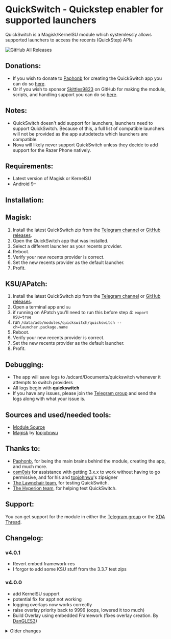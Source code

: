 # QuickSwitch - Quickstep enabler for supported launchers

QuickSwitch is a Magisk/KernelSU module which systemlessly allows supported launchers to access the recents (QuickStep) APIs

![GitHub All Releases](https://img.shields.io/github/downloads/skittles9823/quickswitch/total?label=Downloads%20on%20GitHub)

## Donations:

- If you wish to donate to [Paphonb](https://github.com/paphonb) for creating the QuickSwitch app you can do so [here](https://paypal.me/Paphonb).
- Or if you wish to sponsor [Skittles9823](https://github.com/skittles9823) on GitHub for making the module, scripts, and handling support you can do so [here](https://github.com/sponsors/skittles9823).

## Notes:

- QuickSwitch doesn't add support for launchers, launchers need to support QuickSwitch. Because of this, a full list of compatible launchers will not be provided as the app autodetects which launchers are compatible.
- Nova will likely never support QuickSwitch unless they decide to add support for the Razer Phone natively.

## Requirements:

- Latest version of Magisk or KernelSU
- Android 9+

## Installation:

## Magisk:

1. Install the latest QuickSwitch zip from the [Telegram channel](https://t.me/QuickstepSwitcherReleases) or [GitHub releases](https://github.com/skittles9823/QuickSwitch/releases).
2. Open the QuickSwitch app that was installed.
3. Select a different launcher as your recents provider.
4. Reboot.
5. Verify your new recents provider is correct.
6. Set the new recents provider as the default launcher.
7. Profit.

## KSU/APatch:

1. Install the latest QuickSwitch zip from the [Telegram channel](https://t.me/QuickstepSwitcherReleases) or [GitHub releases](https://github.com/skittles9823/QuickSwitch/releases).
2. Open a terminal app and `su`
3. if running on APatch you'll need to run this before step 4: `export KSU=true`
4. run `/data/adb/modules/quickswitch/quickswitch --ch=launcher.package.name`
5. Reboot.
6. Verify your new recents provider is correct.
7. Set the new recents provider as the default launcher.
8. Profit.

## Debugging:

- The app will save logs to /sdcard/Documents/quickswitch whenever it attempts to switch providers
- All logs begin with **quickswitch**
- If you have any issues, please join the [Telegram group](https://t.me/QuickstepSwitcherSupport) and send the logs along with what your issue is.

## Sources and used/needed tools:

- [Module Source](https://github.com/skittles9823/QuickSwitch)
- [Magisk](https://github.com/topjohnwu/Magisk) by [topjohnwu](https://forum.xda-developers.com/member.php?u=4470081)

## Thanks to:

- [Paphonb](https://github.com/paphonb), for being the main brains behind the module, creating the app, and much more.
- [osm0sis](https://github.com/osm0sis) for assistance with getting 3.x.x to work without having to go permissive, and for his and [topjohnwu](https://github.com/topjohnwu)'s zipsigner
- [The Lawnchair team](https://t.me/lawnchairci), for testing QuickSwitch.
- [The Hyperion team](https://play.google.com/store/apps/details?id=projekt.launcher), for helping test QuickSwitch.

## Support:

You can get support for the module in either the [Telegram group](https://t.me/QuickstepSwitcherSupport) or the [XDA Thread](https://forum.xda-developers.com/apps/magisk/module-quickswitch-universal-quickstep-t3884797/).

## Changelog:

### v4.0.1

- Revert embed framework-res
- I forgor to add some KSU stuff from the 3.3.7 test zips

### v4.0.0

- add KernelSU support
- potential fix for appt not working
- logging overlays now works correctly
- raise overlay priority back to 9999 (oops, lowered it too much)
- Build Overlay using embedded Framework (fixes overlay creation. By [DanGLES3](https://github.com/DanGLES3))

<details><summary>Older changes</summary>

### v3.3.1

- lower overlay priority as it was too high for some devices
- side note of an ommision from the 3.3.0 changelog, the app can detect conflicting quickstep modules so a high overlay priority is redundant

### v3.3.0

### Note, this update will reset the current provider

- better support some LG devices on Android 9
- allow installation on MIUI 12.5+ (oops forgot the check was there)
- remove sepolicy rules as they didn't help most of the time
- increase overlay priority again
- format scripts to be more readable
- the QuickSwitch app will now correctly specify Android 12.1 instead of 12 where applicable
- change module ID to `quickswitch`, order has been restored
- for module developers who check for the modID, I'd recommend instead looking for the `/data/adb/modules/**/quickswitch` binary instead
- update README to better explain the modules functionality
- update the modules update-binary because it was 2 years outdated xd

### v3.2.1

- support Magisk 24's update.json format

### v3.2.0

- fix OOS for real

### v3.1.9.1

- move overlay to /vendor on OOS12+ (bruh moment)

### v3.1.8

- mark launcher as compatible if version name is same as system
- fix OnePlus display issues

### v3.1.7.1

- make sure module is enabled if the script is called
- show android version code (11) instead of android sdk (30) for incompatible launchers in the QuickSwitch app
- fix module on OOS 11 (Thanks to Mark455)

### v3.1.7

- save logs from the launcher patching process
- fix module on Android 11 - no longer needs manual fixing

### v3.1.6-4

- update QuickSwitch app to fix OOS issue where patching OnePlus Launcher duplicated the launcher after an app update

### v3.1.6-3

- change package/directory names of the overlay
- add flags to the overlays manifest that should have been there for a while
- hopefully these changes help with the magisk hide lag
- on uninstall, also reset the provider
- support patching OP Launcher 4.5.4 for swipe down shelf

### v3.1.6-2

- fix crash while grabbing logs from the app
- add patch version to the patched apk and prompt the user when the launcher needs to be patched again
- fix some typos and move some functions around in the script

### v3.1.6 - hotfix

- fix uninstalling the module through magisk manager causing /sdcard to fail to mount on next boot
- revert the commit which was supposed to uninstall the app when uninstalling the module as it did not work

### v3.1.6

- fix severe issue which causes /data/app/ to be deleted
- the app now has a button to share an archive of the log files for debugging
- fix dark mode in OnePlus launcher
- fix the overlay not getting compiled in some situations
- the app now sends the script variables in a better way to make the code much cleaner and easier to manage
- completely fix the drawer text colour, corner radious, and recents long press buttons in oneplus launcher

### v3.1.5 - Deleted

- more OnePlus launcher patching fixes
- add support for some custom roms to have dt2s and notification support in the patched OnePlus launcher
- clean up old unused code

### v3.1.4 - Deleted

- add a launcher patcher to the app with support for the OnePlus launcher. Now you can grab the latest stock apk from apkmirror and use the patcher to port it on device. (This can take several minutes to complete)
- add a dark mode toggle to the script (not implemented in the app yet)

### v3.1.3

- update QuickSwitch apk because i'm dumb and didn't update it to the latest version last time
- small update and optimisations to the logging scripts

### v3.1.2

- twrp doesn't like \n so lets make the abort error display correctly
- verify aapt successfully created the overlay, and abort otherwise
- fix for Q custom roms on Samsung devices

### v3.1.1

- abort installation when installed through recovery (the app won't get installed in that case anyway so lets just avoid complaints)
- update the app and backend script to show the user simple, but more accurate errors
- slightly clean up the install script

### v3.1.0

- fix switching providers on Samsung OneUI 2.0
- add sepolicy.rule so the logging can actually show if the overlay is active

### v3.0.9

- force the overlay to /product/overlay on Android Q and above
- preemptively check for Q or higher to support R when magisk adds support
- make the uninstall code wayyyyy simpler
- other various changes

### v3 0.8

- prepare to fix issues with Omni/PE and other roms using prebuilt vendor on OnePlus devices
- optimisations to the logging functionality

### v3.0.7

- fix not being able to switch providers after initial flash of the module

### v3.0.6

- install the QuickSwitch app as a user app - should fix issues with users not finding the app after install
- because of this, you can now flash the module and immediatly change providers with only having to reboot once

### v3.0.5

- fix for the launcher not getting copied over and aborting recents provider change
- fix dalvikvm invokation for Android 10 (-Xnodex2oat is removed upstream)

### v3.0.4

- remove selinux dependant commands in favour of grepping packages.xml and listing the contents of /data/app to find launcher dirs
- sign the overlay again
- I'd like to thank osm0sis@XDA for helping with this update

### v3.0.3

- fix provider resetting when updating the module

### v3.0.2

- attempt to fix bootloops on OnePlus devices

### v3.0.1

- fix small bug

### v3.0.0

- completely rewrite the app and the module backend. Now the app uses a shell binary as the backend to
  remove the need for bootscripts
- re-add the $MODDIR/product/overlay install path as the Magisk issue has been fixed
- added a check for MIUI which will abort the installation of the module

### v2.0.9

- add support for /oem/OP/OPEN_US/overlay/framework as the overlay dir
- temporarily reverted the /product change so Magisk canary users have a somewhat working QuickSwitch
- fix up inconsistent shell, it's all uniform now
- rewrite uninstall.sh so it works now (oversight on my part from before)
- actually make the module abort when it's flashed on an unsupported android version
- more miscellaneous fixes and optimisations

### v2.0.8

- quick hotfix for the while loop

### v2.0.7

- added check to prevent using Pie launchers on Q and vice-versa
- add while loop to hopefully make sure the overlay dir is created

### v2.0.6

- update is_mounted(\_rw) functions to match Magisks
- update apk and switch to a new reboot method
- updated /product logic for Magisk 19305+
- moved all bootscripts to /data/adb/service.d and /data/adb/post-fs-data.d so they will always get executed first
- more attempts at trying to fix magisk not successfully copying the overlay
- oopsie, forgot to add an API check again after switching templates

### v2.0.5

- fix grid recents

### v2.0.4

- fix rom info logging formatting
- check for /product being a symlink and copy the overlay systemlessly if it is
- add more checks in the late-start script so it isn't needlessly run every boot for devices with /product/overlay
- various improvements
- add grid recents toggle
- remove hyperion blacklist app side (will now show hyperion for everyone)

### v2.0.3

- fix major derp

### v2 0.2

- slight template update
- small change to make updating from 2.0.0+ not reset the recents provider
- back on the magisk repo

### v2.0.1

- hyperion is now public for all!

### v2.0.0

- switch to the new Magisk template. RIP rootless users
- overhauled basically everything
- remove device check and replace with a warning that RIL issues are rom side
- fix the creation of quickstepswitcher-old.log and clean up quickstepswitcher.log
- logs are now slightly more descriptive for me.
- more attempts to fix /product/overlay installs
- fix QuickSwitch creating multiple launcher dirs when ever the launcher gets an update
- add capability to set default home app

### v1.1.2

- move app back to /system/app as it was broken for some people in priv-app
- remove quickswitches privapp-permissions.xml file (toggling swipe up gestures in the app is likely broken now)

### v.1.1.1

- update to Unity 3.1
- update QuickSwitch APK, now can enable/disable navigation bar gestures
- copy logs to /sdcard/Documents/quickstepswitcher as well
- various fixes for resetting to the default provider
- temporarily disable installs on OnePlus3(T) devices as it causes RIL to die for unknown reasons

### v1.1.0

- fix recents provider not persisting after updating the module
- remove old apk

### v1.0.9-hotfix

- fix bootloop when resetting to default provider

### v1.0.9

- more /product/overlay fix attempts
- fix the bootscript error appearing even though the bootscript successfully ran
- add a warning when setting a systemized launcher as the recents provider
- add a way to reset the recents provider back to stock

### v1.0.8

- add debugging to the QuickSwitch app so its more user-friendly
- recents provider will persist on updates from now on
- another possible fix for devices with /product/overlay

### v1.0.7

- fix uninstallation of Lawnstep

### v1.0.6

- Unity 2.3 update
- bring back rootless installs
- remove lawnstep if detected in magisk

### v1.0.5

- rename to QuickSwitch
- begin troubleshooting /product/overlay installs

### v1.0.4

- fix app having issues acquiring root

### v1.0.3

- fix late-start script (uninstalling anyway the user wants actually works now)
- fix derp in config.sh

### v1.0.2

- updated QuickstepSwitcher app (improved info and fixed theme bugs)
- fixed switching providers not working (Android dir handling is dumb af)

### v1.0.1

- hotfix for uninstalls

### v1.0.0

- initial release

</details>
